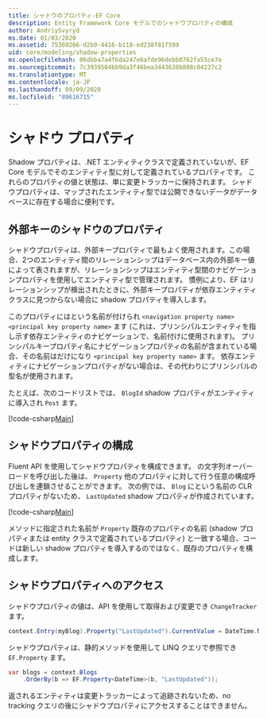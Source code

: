 ```yaml
---
title: シャドウのプロパティ-EF Core
description: Entity Framework Core モデルでのシャドウプロパティの構成
author: AndriySvyryd
ms.date: 01/03/2020
ms.assetid: 75369266-d2b9-4416-b118-ed238f81f599
uid: core/modeling/shadow-properties
ms.openlocfilehash: 06dbba7a4f6da247e6afde96debb0762fa55ce7e
ms.sourcegitcommit: 7c3939504bb9da3f46bea3443638b808c04227c2
ms.translationtype: MT
ms.contentlocale: ja-JP
ms.lasthandoff: 09/09/2020
ms.locfileid: "89616715"
---
```

# <a name="shadow-properties"></a>シャドウ プロパティ

Shadow プロパティは、.NET エンティティクラスで定義されていないが、EF Core モデルでそのエンティティ型に対して定義されているプロパティです。 これらのプロパティの値と状態は、単に変更トラッカーに保持されます。 シャドウプロパティは、マップされたエンティティ型では公開できないデータがデータベースに存在する場合に便利です。

## <a name="foreign-key-shadow-properties"></a>外部キーのシャドウのプロパティ

シャドウプロパティは、外部キープロパティで最もよく使用されます。この場合、2つのエンティティ間のリレーションシップはデータベース内の外部キー値によって表されますが、リレーションシップはエンティティ型間のナビゲーションプロパティを使用してエンティティ型で管理されます。 慣例により、EF はリレーションシップが検出されたときに、外部キープロパティが依存エンティティクラスに見つからない場合に shadow プロパティを導入します。

このプロパティにはという名前が付けられ `<navigation property name><principal key property name>` ます (これは、プリンシパルエンティティを指し示す依存エンティティのナビゲーションで、名前付けに使用されます)。 プリンシパルキープロパティ名にナビゲーションプロパティの名前が含まれている場合、その名前はだけになり `<principal key property name>` ます。 依存エンティティにナビゲーションプロパティがない場合は、その代わりにプリンシパルの型名が使用されます。

たとえば、次のコードリストでは、 `BlogId` shadow プロパティがエンティティに導入され `Post` ます。

[!code-csharp[Main](../../../samples/core/Modeling/Conventions/ShadowForeignKey.cs?name=Conventions&highlight=21-23)]

## <a name="configuring-shadow-properties"></a>シャドウプロパティの構成

Fluent API を使用してシャドウプロパティを構成できます。 の文字列オーバーロードを呼び出した後は、 `Property` 他のプロパティに対して行う任意の構成呼び出しを連鎖させることができます。 次の例では、 `Blog` にという名前の CLR プロパティがないため、 `LastUpdated` shadow プロパティが作成されています。

[!code-csharp[Main](../../../samples/core/Modeling/FluentAPI/ShadowProperty.cs?name=ShadowProperty&highlight=8)]

メソッドに指定された名前が `Property` 既存のプロパティの名前 (shadow プロパティまたは entity クラスで定義されているプロパティ) と一致する場合、コードは新しい shadow プロパティを導入するのではなく、既存のプロパティを構成します。

## <a name="accessing-shadow-properties"></a>シャドウプロパティへのアクセス

シャドウプロパティの値は、API を使用して取得および変更でき `ChangeTracker` ます。

``` csharp
context.Entry(myBlog).Property("LastUpdated").CurrentValue = DateTime.Now;
```

シャドウプロパティは、静的メソッドを使用して LINQ クエリで参照でき `EF.Property` ます。

``` csharp
var blogs = context.Blogs
    .OrderBy(b => EF.Property<DateTime>(b, "LastUpdated"));
```

返されるエンティティは変更トラッカーによって追跡されないため、no tracking クエリの後にシャドウプロパティにアクセスすることはできません。

